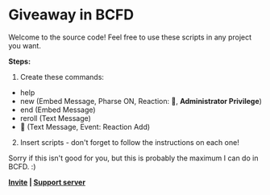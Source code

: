 # Giveaway in BCFD
Welcome to the source code! Feel free to use these scripts in any project you want.

__Steps:__
1. Create these commands:
- help
- new (Embed Message, Pharse ON, Reaction: 🎉, **Administrator Privilege**)
- end (Embed Message)
- reroll (Text Message)
- 🎉 (Text Message, Event: Reaction Add)

2. Insert scripts - don't forget to follow the instructions on each one!

Sorry if this isn't good for you, but this is probably the maximum I can do in BCFD. :)

**[Invite](https://discord.com/oauth2/authorize?client_id=1224630788444655666) | [Support server](https://discord.com/invite/tr55DGHEwN)**
